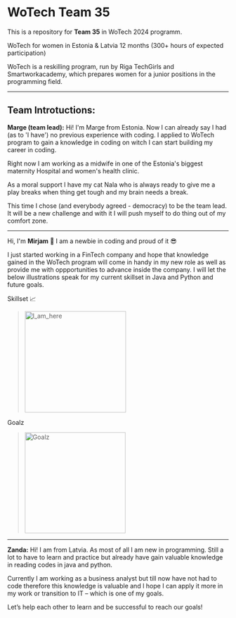 # WoTech Team 35

This is a repository for **Team 35** in WoTech 2024 programm.

WoTech for women in Estonia & Latvia
12 months (300+ hours of expected participation)

WoTech is a reskilling program, run by Riga TechGirls and Smartworkacademy, which prepares women for a junior positions in the programming field.

---

## **Team Introtuctions:**

**Marge (team lead):** 
Hi! I'm Marge from Estonia. Now I can already say I had (as to 'I have') no previous experience with coding. I applied to WoTech program to gain a knowledge in coding on witch I can start building my career in coding. 

Right now I am working as a midwife in one of the Estonia's biggest maternity Hospital and women's health clinic. 

As a moral support I have my cat Nala who is always ready to give me a play breaks when thing get tough and my brain needs a break. 

This time I chose (and everybody agreed - democracy) to be the team lead. It will be a new challenge and with it I will push myself to do thing out of my comfort zone. 


---
Hi, I'm **Mirjam** 👋
I am a newbie in coding and proud of it 😎

I just started working in a FinTech company and hope that knowledge gained in the WoTech program will come in handy in my new role as well as provide me with oppportunities to advance inside the company. I will let the below illustrations speak for my current skillset in Java and Python and future goals.

Skillset 📈
><img width="230" alt="I_am_here" src="https://github.com/uuskarim/WoTech-lessons/assets/165931641/faae15bd-69cb-4ce5-a90c-a86f0146c490">


Goalz
><img width="229" alt="Goalz" src="https://github.com/uuskarim/WoTech-lessons/assets/165931641/8e18ea5e-48f6-4388-bd9d-52908df41f9c">
---


**Zanda:**
Hi! I am from Latvia. As most of all I am new in programming. Still a lot to have to learn and practice but already have gain valuable knowledge in reading codes in java and python. 

Currently I am working as a business analyst but till now have not had to code therefore this knowledge is valuable and I hope I can apply it more in my work or transition to IT – which is one of my goals.

Let’s help each other to learn and be successful to reach our goals!
